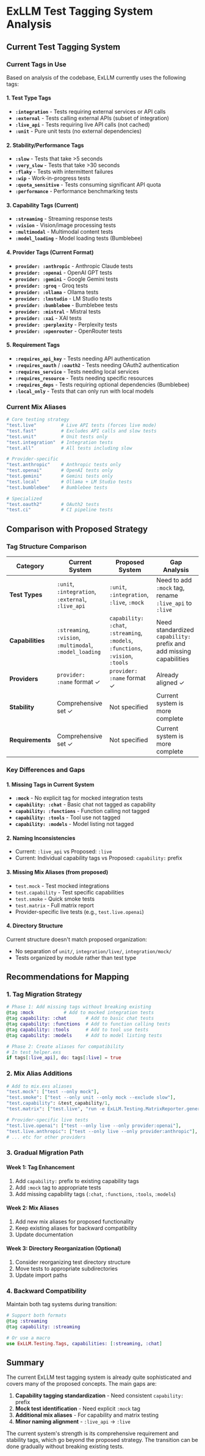 # ExLLM Test Tagging System Analysis

## Current Test Tagging System

### Current Tags in Use

Based on analysis of the codebase, ExLLM currently uses the following tags:

#### 1. Test Type Tags
- **`:integration`** - Tests requiring external services or API calls
- **`:external`** - Tests calling external APIs (subset of integration)
- **`:live_api`** - Tests requiring live API calls (not cached)
- **`:unit`** - Pure unit tests (no external dependencies)

#### 2. Stability/Performance Tags
- **`:slow`** - Tests that take >5 seconds
- **`:very_slow`** - Tests that take >30 seconds
- **`:flaky`** - Tests with intermittent failures
- **`:wip`** - Work-in-progress tests
- **`:quota_sensitive`** - Tests consuming significant API quota
- **`:performance`** - Performance benchmarking tests

#### 3. Capability Tags (Current)
- **`:streaming`** - Streaming response tests
- **`:vision`** - Vision/image processing tests
- **`:multimodal`** - Multimodal content tests
- **`:model_loading`** - Model loading tests (Bumblebee)

#### 4. Provider Tags (Current Format)
- **`provider: :anthropic`** - Anthropic Claude tests
- **`provider: :openai`** - OpenAI GPT tests
- **`provider: :gemini`** - Google Gemini tests
- **`provider: :groq`** - Groq tests
- **`provider: :ollama`** - Ollama tests
- **`provider: :lmstudio`** - LM Studio tests
- **`provider: :bumblebee`** - Bumblebee tests
- **`provider: :mistral`** - Mistral tests
- **`provider: :xai`** - XAI tests
- **`provider: :perplexity`** - Perplexity tests
- **`provider: :openrouter`** - OpenRouter tests

#### 5. Requirement Tags
- **`:requires_api_key`** - Tests needing API authentication
- **`:requires_oauth`** / **`:oauth2`** - Tests needing OAuth2 authentication
- **`:requires_service`** - Tests needing local services
- **`:requires_resource`** - Tests needing specific resources
- **`:requires_deps`** - Tests requiring optional dependencies (Bumblebee)
- **`:local_only`** - Tests that can only run with local models

### Current Mix Aliases

```elixir
# Core testing strategy
"test.live"         # Live API tests (forces live mode)
"test.fast"         # Excludes API calls and slow tests
"test.unit"         # Unit tests only
"test.integration"  # Integration tests
"test.all"          # All tests including slow

# Provider-specific
"test.anthropic"    # Anthropic tests only
"test.openai"       # OpenAI tests only
"test.gemini"       # Gemini tests only
"test.local"        # Ollama + LM Studio tests
"test.bumblebee"    # Bumblebee tests

# Specialized
"test.oauth2"       # OAuth2 tests
"test.ci"           # CI pipeline tests
```

## Comparison with Proposed Strategy

### Tag Structure Comparison

| Category | Current System | Proposed System | Gap Analysis |
|----------|----------------|-----------------|--------------|
| **Test Types** | `:unit`, `:integration`, `:external`, `:live_api` | `:unit`, `:integration`, `:live`, `:mock` | Need to add `:mock` tag, rename `:live_api` to `:live` |
| **Capabilities** | `:streaming`, `:vision`, `:multimodal`, `:model_loading` | `capability: :chat`, `:streaming`, `:models`, `:functions`, `:vision`, `:tools` | Need standardized `capability:` prefix and add missing capabilities |
| **Providers** | `provider: :name` format ✓ | `provider: :name` format ✓ | Already aligned ✓ |
| **Stability** | Comprehensive set ✓ | Not specified | Current system is more complete |
| **Requirements** | Comprehensive set ✓ | Not specified | Current system is more complete |

### Key Differences and Gaps

#### 1. Missing Tags in Current System
- **`:mock`** - No explicit tag for mocked integration tests
- **`capability: :chat`** - Basic chat not tagged as capability
- **`capability: :functions`** - Function calling not tagged
- **`capability: :tools`** - Tool use not tagged
- **`capability: :models`** - Model listing not tagged

#### 2. Naming Inconsistencies
- Current: `:live_api` vs Proposed: `:live`
- Current: Individual capability tags vs Proposed: `capability:` prefix

#### 3. Missing Mix Aliases (from proposed)
- `test.mock` - Test mocked integrations
- `test.capability` - Test specific capabilities
- `test.smoke` - Quick smoke tests
- `test.matrix` - Full matrix report
- Provider-specific live tests (e.g., `test.live.openai`)

#### 4. Directory Structure
Current structure doesn't match proposed organization:
- No separation of `unit/`, `integration/live/`, `integration/mock/`
- Tests organized by module rather than test type

## Recommendations for Mapping

### 1. Tag Migration Strategy

```elixir
# Phase 1: Add missing tags without breaking existing
@tag :mock           # Add to mocked integration tests
@tag capability: :chat       # Add to basic chat tests
@tag capability: :functions  # Add to function calling tests
@tag capability: :tools      # Add to tool use tests
@tag capability: :models     # Add to model listing tests

# Phase 2: Create aliases for compatibility
# In test_helper.exs
if tags[:live_api], do: tags[:live] = true
```

### 2. Mix Alias Additions

```elixir
# Add to mix.exs aliases
"test.mock": ["test --only mock"],
"test.smoke": ["test --only unit --only mock --exclude slow"],
"test.capability": &test_capability/1,
"test.matrix": ["test.live", "run -e ExLLM.Testing.MatrixReporter.generate()"],

# Provider-specific live tests
"test.live.openai": ["test --only live --only provider:openai"],
"test.live.anthropic": ["test --only live --only provider:anthropic"],
# ... etc for other providers
```

### 3. Gradual Migration Path

#### Week 1: Tag Enhancement
1. Add `capability:` prefix to existing capability tags
2. Add `:mock` tag to appropriate tests
3. Add missing capability tags (`:chat`, `:functions`, `:tools`, `:models`)

#### Week 2: Mix Aliases
1. Add new mix aliases for proposed functionality
2. Keep existing aliases for backward compatibility
3. Update documentation

#### Week 3: Directory Reorganization (Optional)
1. Consider reorganizing test directory structure
2. Move tests to appropriate subdirectories
3. Update import paths

### 4. Backward Compatibility

Maintain both tag systems during transition:
```elixir
# Support both formats
@tag :streaming
@tag capability: :streaming

# Or use a macro
use ExLLM.Testing.Tags, capabilities: [:streaming, :chat]
```

## Summary

The current ExLLM test tagging system is already quite sophisticated and covers many of the proposed concepts. The main gaps are:

1. **Capability tagging standardization** - Need consistent `capability:` prefix
2. **Mock test identification** - Need explicit `:mock` tag
3. **Additional mix aliases** - For capability and matrix testing
4. **Minor naming alignment** - `:live_api` → `:live`

The current system's strength is its comprehensive requirement and stability tags, which go beyond the proposed strategy. The transition can be done gradually without breaking existing tests.